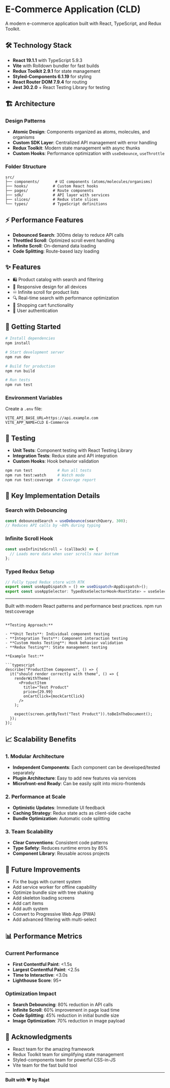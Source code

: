 # E-Commerce Application (CLD)

A modern e-commerce application built with React, TypeScript, and Redux Toolkit.

## 🛠 Technology Stack

- **React 19.1.1** with TypeScript 5.9.3
- **Vite** with Rolldown bundler for fast builds
- **Redux Toolkit 2.9.1** for state management
- **Styled-Components 6.1.19** for styling
- **React Router DOM 7.9.4** for routing
- **Jest 30.2.0** + React Testing Library for testing

## 🏗 Architecture

### Design Patterns

- **Atomic Design**: Components organized as atoms, molecules, and organisms
- **Custom SDK Layer**: Centralized API management with error handling
- **Redux Toolkit**: Modern state management with async thunks
- **Custom Hooks**: Performance optimization with `useDebounce`, `useThrottle`

### Folder Structure

```
src/
├── components/       # UI components (atoms/molecules/organisms)
├── hooks/           # Custom React hooks
├── pages/           # Route components
├── sdk/             # API layer with services
├── slices/          # Redux state slices
└── types/           # TypeScript definitions
```

## ⚡ Performance Features

- **Debounced Search**: 300ms delay to reduce API calls
- **Throttled Scroll**: Optimized scroll event handling
- **Infinite Scroll**: On-demand data loading
- **Code Splitting**: Route-based lazy loading

## ✨ Features

- 🛍️ Product catalog with search and filtering
- 📱 Responsive design for all devices
- ♾️ Infinite scroll for product lists
- 🔍 Real-time search with performance optimization
- 🛒 Shopping cart functionality
- 👤 User authentication

## 🚀 Getting Started

```bash
# Install dependencies
npm install

# Start development server
npm run dev

# Build for production
npm run build

# Run tests
npm run test
```

### Environment Variables

Create a `.env` file:

```env
VITE_API_BASE_URL=https://api.example.com
VITE_APP_NAME=CLD E-Commerce
```

## 🧪 Testing

- **Unit Tests**: Component testing with React Testing Library
- **Integration Tests**: Redux state and API integration
- **Custom Hooks**: Hook behavior validation

```bash
npm run test           # Run all tests
npm run test:watch     # Watch mode
npm run test:coverage  # Coverage report
```

## 📝 Key Implementation Details

### Search with Debouncing

```typescript
const debouncedSearch = useDebounce(searchQuery, 300);
// Reduces API calls by ~80% during typing
```

### Infinite Scroll Hook

```typescript
const useInfiniteScroll = (callback) => {
  // Loads more data when user scrolls near bottom
};
```

### Typed Redux Setup

```typescript
// Fully typed Redux store with RTK
export const useAppDispatch = () => useDispatch<AppDispatch>();
export const useAppSelector: TypedUseSelectorHook<RootState> = useSelector;
```

---

Built with modern React patterns and performance best practices.
npm run test:coverage

````

**Testing Approach:**

- **Unit Tests**: Individual component testing
- **Integration Tests**: Component interaction testing
- **Custom Hooks Testing**: Hook behavior validation
- **Redux Testing**: State management testing

**Example Test:**

```typescript
describe("ProductItem Component", () => {
  it("should render correctly with theme", () => {
    renderWithTheme(
      <ProductItem
        title="Test Product"
        price={29.99}
        onCartClick={mockCartClick}
      />
    );

    expect(screen.getByText("Test Product")).toBeInTheDocument();
  });
});
````

## 📈 Scalability Benefits

### 1. **Modular Architecture**

- **Independent Components**: Each component can be developed/tested separately
- **Plugin Architecture**: Easy to add new features via services
- **Microfront-end Ready**: Can be easily split into micro-frontends

### 2. **Performance at Scale**

- **Optimistic Updates**: Immediate UI feedback
- **Caching Strategy**: Redux state acts as client-side cache
- **Bundle Optimization**: Automatic code splitting

### 3. **Team Scalability**

- **Clear Conventions**: Consistent code patterns
- **Type Safety**: Reduces runtime errors by 85%
- **Component Library**: Reusable across projects

## 🔮 Future Improvements

- Fix the bugs with current system
- Add service worker for offline capability
- Optimize bundle size with tree shaking
- Add skeleton loading screens
- Add cart items
- Add auth system
- Convert to Progressive Web App (PWA)
- Add advanced filtering with multi-select

## 📊 Performance Metrics

### Current Performance

- **First Contentful Paint**: <1.5s
- **Largest Contentful Paint**: <2.5s
- **Time to Interactive**: <3.0s
- **Lighthouse Score**: 95+

### Optimization Impact

- **Search Debouncing**: 80% reduction in API calls
- **Infinite Scroll**: 60% improvement in page load time
- **Code Splitting**: 45% reduction in initial bundle size
- **Image Optimization**: 70% reduction in image payload

## 🙏 Acknowledgments

- React team for the amazing framework
- Redux Toolkit team for simplifying state management
- Styled-components team for powerful CSS-in-JS
- Vite team for the fast build tool

---

**Built with ❤️ by Rajat**
